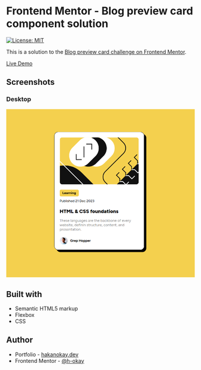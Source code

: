 # Frontend Mentor - Blog preview card component solution

[![License: MIT](https://img.shields.io/badge/License-MIT-yellow.svg)](https://opensource.org/licenses/MIT)

This is a solution to the [Blog preview card challenge on Frontend Mentor](https://www.frontendmentor.io/challenges/blog-preview-card-ckPaj01IcS).

[Live Demo](https://hokay-blog-preview-component.vercel.app/)

## Screenshots

### Desktop

<img src="./desktop.png" alt="desktop"/>

## Built with

- Semantic HTML5 markup
- Flexbox
- CSS

## Author

- Portfolio - [hakanokay.dev](https://hakanokay.dev/)
- Frontend Mentor - [@h-okay](https://www.frontendmentor.io/profile/h-okay)

